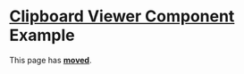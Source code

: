# [Clipboard Viewer Component](../CBView.md) Example

This page has [**moved**](https://lib-docs.delphidabbler.com/CBView/2/Example.html).
